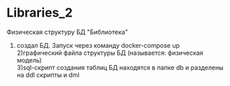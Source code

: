 # Libraries_2
Физическая структуру БД "Библиотека"  
1)  создал БД. Запуск через команду
   docker-compose up  
2)графический файла структуры БД (называется: физическая модель)  
3)sql-cкрипт создания таблиц БД находятся в папке db и разделены на ddl скрипты и dml
